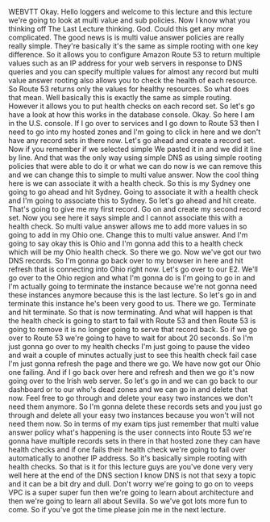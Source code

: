  
 WEBVTT 
 Okay. 
 Hello loggers and welcome to this lecture and this lecture we're going to look at multi value and sub 
 policies. 
 Now I know what you thinking off The Last Lecture thinking. 
 God. 
 Could this get any more complicated. 
 The good news is is multi value answer policies are really really simple. 
 They're basically it's the same as simple rooting with one key difference. 
 So it allows you to configure Amazon Route 53 to return multiple values such as an IP address for your 
 web servers in response to DNS queries and you can specify multiple values for almost any record but 
 multi value answer rooting also allows you to check the health of each resource. 
 So Route 53 returns only the values for healthy resources. 
 So what does that mean. 
 Well basically this is exactly the same as simple routing. 
 However it allows you to put health checks on each record set. 
 So let's go have a look at how this works in the database console. 
 Okay. 
 So here I am in the U.S. console. 
 If I go over to services and I go down to Route 53 then I need to go into my hosted zones and I'm going 
 to click in here and we don't have any record sets in there now. 
 Let's go ahead and create a record set. 
 Now if you remember if we selected simple We pasted it in and we did it line by line. 
 And that was the only way using simple DNS as using simple rooting policies that were able to do it 
 or what we can do now is we can remove this and we can change this to simple to multi value answer. 
 Now the cool thing here is we can associate it with a health check. 
 So this is my Sydney one going to go ahead and hit Sydney. 
 Going to associate it with a health check and I'm going to associate this to Sydney. 
 So let's go ahead and hit create. 
 That's going to give me my first record. 
 Go on and create my second record set. 
 Now you see here it says simple and I cannot associate this with a health check. 
 So multi value answer allows me to add more values in so going to add in my Ohio one. 
 Change this to multi value answer. 
 And I'm going to say okay this is Ohio and I'm gonna add this to a health check which will be my Ohio 
 health check. 
 So there we go. 
 Now we've got our two DNS records. 
 So I'm gonna go back over to my browser in here and hit refresh that is connecting into Ohio right now. 
 Let's go over to our E2. 
 We'll go over to the Ohio region and what I'm gonna do is I'm going to go in and I'm actually going 
 to terminate the instance because we're not gonna need these instances anymore because this is the last 
 lecture. 
 So let's go in and terminate this instance he's been very good to us. 
 There we go. 
 Terminate and hit terminate. 
 So that is now terminating. 
 And what will happen is that the health check is going to start to fail with Route 53 and then Route 
 53 is going to remove it is no longer going to serve that record back. 
 So if we go over to Route 53 we're going to have to wait for about 20 seconds. 
 So I'm just gonna go over to my health checks I'm just going to pause the video and wait a couple of 
 minutes actually just to see this health check fail case I'm just gonna refresh the page and there we 
 go. 
 We have now got our Ohio one failing. 
 And if I go back over here and refresh and then we go it's now going over to the Irish web server. 
 So let's go in and we can go back to our dashboard or to our who's dead zones and we can go in and delete 
 that now. 
 Feel free to go through and delete your easy two instances we don't need them anymore. 
 So I'm gonna delete these records sets and you just go through and delete all your easy two instances 
 because you won't will not need them now. 
 So in terms of my exam tips just remember that multi value answer policy what's happening is the user 
 connects into Route 53 we're gonna have multiple records sets in there in that hosted zone they can 
 have health checks and if one fails their health check we're going to fail over automatically to another 
 IP address. 
 So it's basically simple rooting with health checks. 
 So that is it for this lecture guys are you've done very very well here at the end of the DNS section 
 I know DNS is not that sexy a topic and it can be a bit dry and dull. 
 Don't worry we're going to go on to veeps VPC is a super super fun then we're going to learn about architecture 
 and then we're going to learn all about Sevilla. 
 So we've got lots more fun to come. 
 So if you've got the time please join me in the next lecture.
